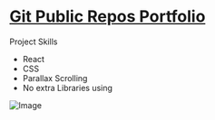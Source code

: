 # [Git Public Repos Portfolio](https://timchen10001.github.io/git-portfolio/)

Project Skills
- React
- CSS
- Parallax Scrolling
- No extra Libraries using

![Image](https://media.giphy.com/media/gYNKQVofxmjX0AuoZZ/giphy.gif)
